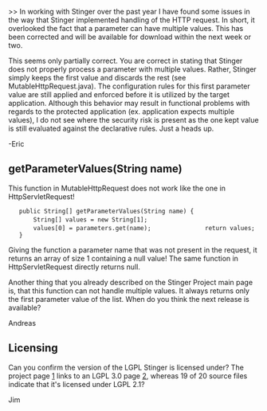 \>\> In working with Stinger over the past year I have found some issues
in the way that Stinger implemented handling of the HTTP request. In
short, it overlooked the fact that a parameter can have multiple values.
This has been corrected and will be available for download within the
next week or two.

This seems only partially correct. You are correct in stating that
Stinger does not properly process a parameter with multiple values.
Rather, Stinger simply keeps the first value and discards the rest (see
MutableHttpRequest.java). The configuration rules for this first
parameter value are still applied and enforced before it is utilized by
the target application. Although this behavior may result in functional
problems with regards to the protected application (ex. application
expects multiple values), I do not see where the security risk is
present as the one kept value is still evaluated against the declarative
rules. Just a heads up.

\-Eric

## getParameterValues(String name)

This function in MutableHttpRequest does not work like the one in
HttpServletRequest\!

`   public String[] getParameterValues(String name) {`
`       String[] values = new String[1];`
`       `
`       values[0] = parameters.get(name);`
`       `
`       return values;`
`   }`

Giving the function a parameter name that was not present in the
request, it returns an array of size 1 containing a null value\! The
same function in HttpServletRequest directly returns null.

Another thing that you already described on the Stinger Project main
page is, that this function can not handle multiple values. It always
returns only the first parameter value of the list. When do you think
the next release is available?

Andreas

## Licensing

Can you confirm the version of the LGPL Stinger is licensed under? The
project page
[1](http://www.owasp.org/index.php/Category:OWASP_Stinger_Project) links
to an LGPL 3.0 page [2](http://www.gnu.org/copyleft/lesser.html),
whereas 19 of 20 source files indicate that it's licensed under LGPL
2.1?

Jim